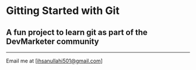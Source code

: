 # Gitting Started with Git

## A fun project to learn git as part of the **DevMarketer** community 

----

Email me at [ihsanullahi501@gmail.com]